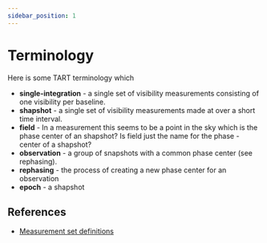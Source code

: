 ```yaml
---
sidebar_position: 1
---
```


# Terminology 

Here is some TART terminology which 

* **single-integration** - a single set of visibility measurements consisting of one visibility per baseline.
* **shapshot** - a single set of visibility measurements made at over a short time interval.
* **field** - In a measurement this seems to be a point in the sky which is the phase center of an shapshot? Is field just the name for the phase -center of a shapshot?
* **observation** - a group of snapshots with a common phase center (see rephasing). 
* **rephasing** - the process of creating a new phase center for an observation
* **epoch** - a shapshot

## References

* [Measurement set definitions](https://casa.nrao.edu/Memos/229.html)
